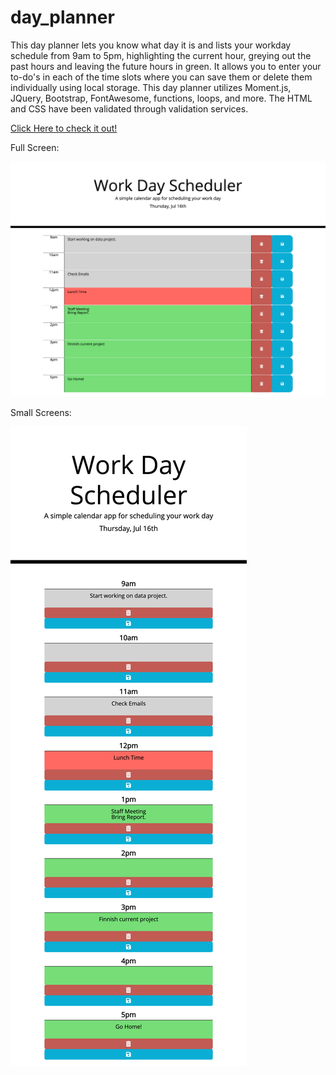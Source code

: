 # day_planner
This day planner lets you know what day it is and lists your workday schedule from 9am to 5pm, highlighting the current hour, greying out the past hours and leaving the future hours in green. It allows you to enter your to-do's in each of the time slots where you can save them or delete them individually using local storage. 
This day planner utilizes Moment.js, JQuery, Bootstrap, FontAwesome, functions, loops, and more. The HTML and CSS have been validated through validation services.

[Click Here to check it out!](https://jacoblovins.github.io/day_planner/)

Full Screen:

![Alt text](assets/images/full.png "Title")

Small Screens:

![Alt text](assets/images/mobile.png "Title")